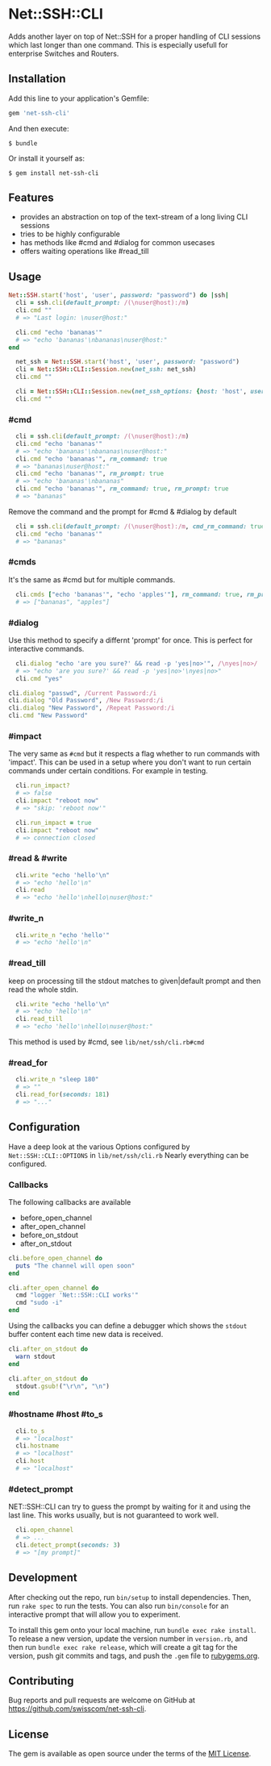# Net::SSH::CLI

Adds another layer on top of Net::SSH for a proper handling of CLI sessions which last longer than one command. This is especially usefull for enterprise Switches and Routers.

## Installation

Add this line to your application's Gemfile:

```ruby
gem 'net-ssh-cli'
```

And then execute:

    $ bundle

Or install it yourself as:

    $ gem install net-ssh-cli

## Features

 - provides an abstraction on top of the text-stream of a long living CLI sessions
 - tries to be highly configurable
 - has methods like #cmd and #dialog for common usecases
 - offers waiting operations like #read_till

## Usage

```ruby
Net::SSH.start('host', 'user', password: "password") do |ssh|
  cli = ssh.cli(default_prompt: /(\nuser@host):/m)
  cli.cmd ""
  # => "Last login: \nuser@host:"

  cli.cmd "echo 'bananas'"
  # => "echo 'bananas'\nbananas\nuser@host:"
end
```

```ruby
  net_ssh = Net::SSH.start('host', 'user', password: "password")
  cli = Net::SSH::CLI::Session.new(net_ssh: net_ssh)
  cli.cmd ""
```

```ruby
  cli = Net::SSH::CLI::Session.new(net_ssh_options: {host: 'host', user: 'user', password: 'password'})
  cli.cmd ""
```

### #cmd
```ruby
  cli = ssh.cli(default_prompt: /(\nuser@host):/m)
  cli.cmd "echo 'bananas'"
  # => "echo 'bananas'\nbananas\nuser@host:"
  cli.cmd "echo 'bananas'", rm_command: true
  # => "bananas\nuser@host:"
  cli.cmd "echo 'bananas'", rm_prompt: true
  # => "echo 'bananas'\nbananas"
  cli.cmd "echo 'bananas'", rm_command: true, rm_prompt: true
  # => "bananas"
```

Remove the command and the prompt for #cmd & #dialog by default
```ruby
  cli = ssh.cli(default_prompt: /(\nuser@host):/m, cmd_rm_command: true, cmd_rm_prompt: true)
  cli.cmd "echo 'bananas'"
  # => "bananas"
```

### #cmds

It's the same as #cmd but for multiple commands.

```ruby
  cli.cmds ["echo 'bananas'", "echo 'apples'"], rm_command: true, rm_prompt: true
  # => ["bananas", "apples"]
```

### #dialog

Use this method to specify a differnt 'prompt' for once. This is perfect for interactive commands. 

```ruby
  cli.dialog "echo 'are you sure?' && read -p 'yes|no>'", /\nyes|no>/
  # => "echo 'are you sure?' && read -p 'yes|no>'\nyes|no>"
  cli.cmd "yes"
```

```ruby
cli.dialog "passwd", /Current Password:/i
cli.dialog "Old Password", /New Password:/i
cli.dialog "New Password", /Repeat Password:/i
cli.cmd "New Password"
```

### #impact

The very same as `#cmd` but it respects a flag whether to run commands with 'impact'.
This can be used in a setup where you don't want to run certain commands under certain conditions.
For example in testing. 

```ruby
  cli.run_impact?
  # => false
  cli.impact "reboot now"
  # => "skip: 'reboot now'"
```

```ruby
  cli.run_impact = true
  cli.impact "reboot now"
  # => connection closed
```

### #read & #write

```ruby
  cli.write "echo 'hello'\n"
  # => "echo 'hello'\n"
  cli.read
  # => "echo 'hello'\nhello\nuser@host:"
```

### #write_n
```ruby
  cli.write_n "echo 'hello'"
  # => "echo 'hello'\n"
```

### #read_till
keep on processing till the stdout matches to given|default prompt and then read the whole stdin.
```ruby
  cli.write "echo 'hello'\n"
  # => "echo 'hello'\n"
  cli.read_till
  # => "echo 'hello'\nhello\nuser@host:"
```

This method is used by #cmd, see ``lib/net/ssh/cli.rb#cmd``

### #read_for

```ruby
  cli.write_n "sleep 180"
  # => ""
  cli.read_for(seconds: 181)
  # => "..."
```

## Configuration

Have a deep look at the various Options configured by ``Net::SSH::CLI::OPTIONS`` in ``lib/net/ssh/cli.rb``
Nearly everything can be configured.


### Callbacks

The following callbacks are available
 - before_open_channel
 - after_open_channel
 - before_on_stdout
 - after_on_stdout

```ruby
cli.before_open_channel do
  puts "The channel will open soon"
end
```

```ruby
cli.after_open_channel do
  cmd "logger 'Net::SSH::CLI works'"
  cmd "sudo -i"
end
```

Using the callbacks you can define a debugger which shows the `stdout` buffer content each time new data is received.

```ruby
cli.after_on_stdout do
  warn stdout
end
```

```ruby
cli.after_on_stdout do
  stdout.gsub!("\r\n", "\n")
end
```

### #hostname #host #to_s

```ruby
  cli.to_s
  # => "localhost"
  cli.hostname
  # => "localhost"
  cli.host
  # => "localhost"
```

### #detect_prompt

NET::SSH::CLI can try to guess the prompt by waiting for it and using the last line.
This works usually, but is not guaranteed to work well.

```ruby
  cli.open_channel
  # => ...
  cli.detect_prompt(seconds: 3)
  # => "[my prompt]"
```

## Development

After checking out the repo, run `bin/setup` to install dependencies. Then, run `rake spec` to run the tests. You can also run `bin/console` for an interactive prompt that will allow you to experiment.

To install this gem onto your local machine, run `bundle exec rake install`. To release a new version, update the version number in `version.rb`, and then run `bundle exec rake release`, which will create a git tag for the version, push git commits and tags, and push the `.gem` file to [rubygems.org](https://rubygems.org).

## Contributing

Bug reports and pull requests are welcome on GitHub at https://github.com/swisscom/net-ssh-cli.

## License

The gem is available as open source under the terms of the [MIT License](https://opensource.org/licenses/MIT).
